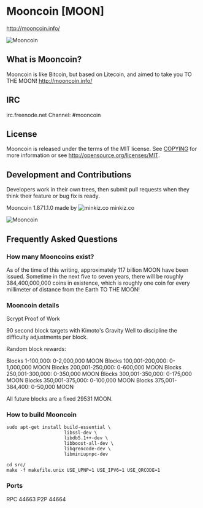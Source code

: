 # Mooncoin [MOON]
http://mooncoin.info/

<!--| ![Mooncoin](http://bit.ly/moonlogo) |-->
![Mooncoin](https://raw.githubusercontent.com/gjhiggins/mooncoin/mooncoin/src/qt/res/icons/bitcoin.png)

## What is Mooncoin?
Mooncoin is like Bitcoin, but based on Litecoin, and aimed to take you TO THE MOON!
http://mooncoin.info/

## IRC
irc.freenode.net Channel: #mooncoin

## License
Mooncoin is released under the terms of the MIT license. See [COPYING](COPYING)
for more information or see http://opensource.org/licenses/MIT.

## Development and Contributions
Developers work in their own trees, then submit pull requests when they think
their feature or bug fix is ready.

Mooncoin 1.871.1.0 made by ![minkiz.co](http://minkiz.co/img/assets/minkiz.png) minkiz.co

![Mooncoin](https://raw.githubusercontent.com/gjhiggins/mooncoin/mooncoin/src/qt/res/src/linux-wallet.png)

## Frequently Asked Questions

### How many Mooncoins exist?
As of the time of this writing, approximately 117 billion MOON have been issued. Sometime in the next five to seven years, there will be roughly 384,400,000,000 coins in existence, which is roughly one coin for every millimeter of distance from the Earth TO THE MOON!

### Mooncoin details
Scrypt Proof of Work

90 second block targets with Kimoto's Gravity Well to discipline the difficulty adjustments per block.

Random block rewards:

Blocks 1-100,000: 0-2,000,000 MOON
Blocks 100,001-200,000: 0-1,000,000 MOON
Blocks 200,001-250,000: 0-600,000 MOON
Blocks 250,001-300,000: 0-350,000 MOON
Blocks 300,001-350,000: 0-175,000 MOON
Blocks 350,001-375,000: 0-100,000 MOON
Blocks 375,001-384,400: 0-50,000 MOON

All future blocks are a fixed 29531 MOON.

### How to build Mooncoin

    sudo apt-get install build-essential \
                         libssl-dev \
                         libdb5.1++-dev \
                         libboost-all-dev \
                         libqrencode-dev \
                         libminiupnpc-dev

    cd src/
    make -f makefile.unix USE_UPNP=1 USE_IPV6=1 USE_QRCODE=1

### Ports
RPC 44663
P2P 44664
